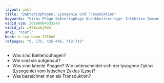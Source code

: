 ```yaml
---
layout: post
title: "Bakteriophagen, Lysogenie und Transduktion"
keywords: "Virus Phage Bakteriophage Krankheitserreger Infektion Immunsystem Transduktion"
vidid_vim: 20160904033249
vidid_yt: i47BxubjRZo
anki: "nourl"
book: b-suerbaum-2016A8
refpages: "S. 175, 425-445, 713-715"
---
```

- Was sind Bakteriophagen?
- Wie sind sie aufgebaut?
- Was sind latente Phagen? Wie unterscheidet sich der lysogene Zyklus (Lysogenie) vom lytischen Zyklus (Lyse)?
- Was bezeichnet man als Transduktion?

